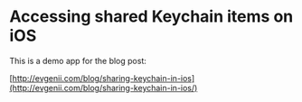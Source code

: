 # Accessing shared Keychain items on iOS

This is a demo app for the blog post:

[http://evgenii.com/blog/sharing-keychain-in-ios](http://evgenii.com/blog/sharing-keychain-in-ios/)